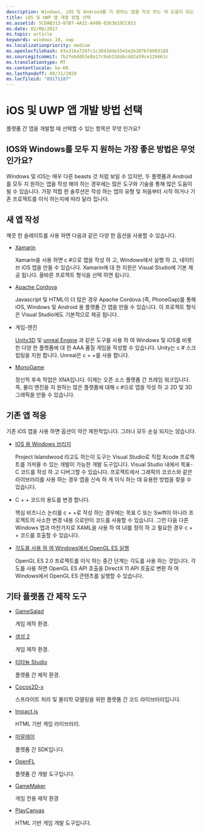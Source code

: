 ```yaml
---
description: Windows, iOS 및 Android를 지 원하는 앱을 작성 하는 데 도움이 되는 도구와 기술에 대해 알아봅니다.
title: iOS 및 UWP 앱 개발 방법 선택
ms.assetid: 5CDAB313-07B7-4A32-A49B-026361DCC853
ms.date: 02/08/2017
ms.topic: article
keywords: windows 10, uwp
ms.localizationpriority: medium
ms.openlocfilehash: 83a316a729fc1c2042dde5541e2b187bf8903188
ms.sourcegitcommit: 7b2febddb3e8a17c9ab158abcdd2a59ce126661c
ms.translationtype: MT
ms.contentlocale: ko-KR
ms.lasthandoff: 08/31/2020
ms.locfileid: "89171187"
---
```

# <a name="selecting-an-approach-to-ios-and-uwp-app-development"></a>iOS 및 UWP 앱 개발 방법 선택


플랫폼 간 앱을 개발할 때 선택할 수 있는 항목은 무엇 인가요?

## <a name="whats-the-best-way-to-support-both-ios-and-windows"></a>IOS와 Windows를 모두 지 원하는 가장 좋은 방법은 무엇 인가요?

Windows 및 iOS는 매우 다른 beasts 것 처럼 보일 수 있지만, 두 플랫폼과 Android를 모두 지 원하는 앱을 작성 해야 하는 경우에는 많은 도구와 기술을 통해 많은 도움이 될 수 있습니다. 가장 적합 한 솔루션은 작성 하는 앱의 유형 및 처음부터 시작 하거나 기존 프로젝트를 이식 하는지에 따라 달라 집니다.

## <a name="writing-a-new-app"></a>새 앱 작성

깨끗 한 슬레이트를 사용 하면 다음과 같은 다양 한 옵션을 사용할 수 있습니다.

-   [Xamarin](https://xamarin.com/)

    Xamarin을 사용 하면 c #으로 앱을 작성 하 고, Windows에서 실행 하 고, 네이티브 iOS 앱을 만들 수 있습니다. Xamarin에 대 한 지원은 Visual Studio에 기본 제공 됩니다. 올바른 프로젝트 형식을 선택 하면 됩니다.

-   [Apache Cordova](https://www.microsoft.com/?ref=go)

    Javascript 및 HTML이 더 많은 경우 Apache Cordova (즉, PhoneGap)를 통해 iOS, Windows 및 Android 용 플랫폼 간 앱을 만들 수 있습니다. 이 프로젝트 형식은 Visual Studio에도 기본적으로 제공 됩니다.

-   게임-엔진

    [Unity3D](https://www.unity3d.com/) 및 [unreal Engine](https://www.unrealengine.com/en-US/) 과 같은 도구를 사용 하 여 Windows 및 iOS를 비롯 한 다양 한 플랫폼에 대 한 AAA 품질 게임을 작성할 수 있습니다. Unity는 c # 스크립팅을 지원 합니다. Unreal은 c + +를 사용 합니다.

-   [MonoGame](http://www.monogame.net/)

    정신적 후속 작업은 XNA입니다. 이제는 오픈 소스 플랫폼 간 프레임 워크입니다. 즉, 물리 엔진을 지 원하는 많은 플랫폼에 대해 c #으로 앱을 작성 하 고 2D 및 3D 그래픽을 만들 수 있습니다.

## <a name="adapting-an-existing-app"></a>기존 앱 적응

기존 iOS 앱을 사용 하면 옵션이 약간 제한적입니다. 그러나 모두 손실 되지는 않습니다.

-   [IOS 용 Windows 브리지](https://github.com/Microsoft/WinObjC)

    Project Islandwood 라고도 하는이 도구는 Visual Studio로 직접 Xcode 프로젝트를 가져올 수 있는 개발이 가능한 개발 도구입니다. Visual Studio 내에서 목표-C 코드를 작성 하 고 디버그할 수 있습니다. 프로젝트에서 그래픽의 코코스와 같은 라이브러리를 사용 하는 경우 앱을 신속 하 게 이식 하는 데 유용한 방법을 찾을 수 있습니다.

-   C + + 코드의 용도를 변경 합니다.

    핵심 비즈니스 논리를 c + +로 작성 하는 경우에는 목표 C 또는 Swift이 아니라 프로젝트의 사소한 변경 내용 으로만이 코드를 사용할 수 있습니다. 그런 다음 다른 Windows 앱과 마찬가지로 XAML을 사용 하 여 UI를 정의 하 고 필요한 경우 c + + 코드를 호출할 수 있습니다.

-   [각도를 사용 하 여 Windows에서 OpenGL ES 실행](https://github.com/microsoft/angle/wiki)

    OpenGL ES 2.0 프로젝트를 이식 하는 중간 단계는 각도를 사용 하는 것입니다. 각도를 사용 하면 OpenGL ES API 호출을 DirectX 11 API 호출로 변환 하 여 Windows에서 OpenGL ES 콘텐츠를 실행할 수 있습니다.

## <a name="other-cross-platform-authoring-tools"></a>기타 플랫폼 간 제작 도구

-   [GameSalad](https://gamesalad.com/)

    게임 제작 환경.

-   [생성 2]( https://www.scirra.com/)

    게임 제작 환경.

-   [티타늄 Studio](https://www.appcelerator.com/platform/titanium-studio/)

    플랫폼 간 제작 환경.

-   [Cocos2D-x](https://www.cocos2d-x.org/)

    스프라이트 처리 및 물리학 모델링을 위한 플랫폼 간 코드 라이브러리입니다.

-   [Impact.js](https://impactjs.com/)

    HTML 기반 게임 라이브러리.

-   [마말레이](http://madewithmarmalade.com/)

    플랫폼 간 SDK입니다.

-   [OpenFL](https://www.openfl.org/)

    플랫폼 간 개발 도구입니다.

-   [GameMaker](https://www.yoyogames.com/gamemaker/studio)

    게임 전용 제작 환경

-   [PlayCanvas](https://playcanvas.com/)

    HTML 기반 게임 개발 도구입니다.

